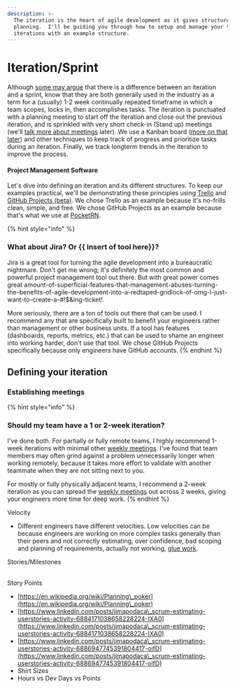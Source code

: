 ```yaml
---
description: >-
  The iteration is the heart of agile development as it gives structure to team
  planning.  I'll be guiding you through how to setup and manage your team's
  iterations with an example structure.
---
```


# Iteration/Sprint

Although [some may argue](https://rhyeen.gitbook.io/techops/v/time-management/#what-agile-development-solves-and-what-it-doesnt.) that there is a difference between an iteration and a sprint, know that they are both generally used in the industry as a term for a (usually) 1-2 week continually repeated timeframe in which a team scopes, locks in, then accomplishes tasks.  The iteration is punctuated with a planning meeting to start off the iteration and close out the previous iteration, and is sprinkled with very short check-in (Stand up) meetings (we'll [talk more about meetings](weekly-meetings.md) later).  We use a Kanban board ([more on that later](kanban-boards.md)) and other techniques to keep track of progress and prioritize tasks during an iteration.  Finally, we track longterm trends in the iteration to improve the process.

#### Project Management Software

Let's dive into defining an iteration and its different structures.  To keep our examples practical, we'll be demonstrating these principles using [Trello](https://trello.com) and [GitHub Projects (beta)](https://docs.github.com/en/issues/trying-out-the-new-projects-experience/about-projects).  We chose Trello as an example because it's no-frills clean, simple, and free.  We chose GitHub Projects as an example because that's what we use at [PocketRN](https://pocketrn.com).

{% hint style="info" %}
### What about Jira?  Or {{ insert of tool here}}?

Jira is a great tool for turning the agile development into a bureaucratic nightmare.  Don't get me wrong; it's definitely the most common and powerful project management tool out there.  But with great power comes great amount-of-superficial-features-that-management-abuses-turning-the-benefits-of-agile-development-into-a-redtaped-gridlock-of-omg-I-just-want-to-create-a-#!$\&ing-ticket!.

More seriously, there are a ton of tools out there that can be used.  I recommend any that are specifically built to benefit your engineers rather than management or other business units.  If a tool has features (dashboards, reports, metrics, etc.) that can be used to shame an engineer into working harder, don't use that tool.  We chose GitHub Projects specifically because only engineers have GitHub accounts.
{% endhint %}

## Defining your iteration

### Establishing meetings

{% hint style="info" %}
### Should my team have a 1 or 2-week iteration?

I've done both.  For partially or fully remote teams, I highly recommend 1-week iterations with minimal other [weekly meetings](weekly-meetings.md).  I've found that team members may often grind against a problem unnecessarily longer when working remotely, because it takes more effort to validate with another teammate when they are not sitting next to you.

For mostly or fully physically adjacent teams, I recommend a 2-week iteration as you can spread the [weekly meetings](weekly-meetings.md) out across 2 weeks, giving your engineers more time for deep work.
{% endhint %}

Velocity

* Different engineers have different velocities.  Low velocities can be because engineers are working on more complex tasks generally than their peers and  not correctly estimating, over confidence, bad scoping and planning of requirements, actually not working, [glue work](https://noidea.dog/glue).

Stories/Milestones



\
Story Points

* [https://en.wikipedia.org/wiki/Planning\_poker](https://en.wikipedia.org/wiki/Planning\_poker)
* [https://www.linkedin.com/posts/jimapodaca\_scrum-estimating-userstories-activity-6884171038658228224-IXA0](https://www.linkedin.com/posts/jimapodaca\_scrum-estimating-userstories-activity-6884171038658228224-IXA0)
* [https://www.linkedin.com/posts/jimapodaca\_scrum-estimating-userstories-activity-6886947745391804417-oifD](https://www.linkedin.com/posts/jimapodaca\_scrum-estimating-userstories-activity-6886947745391804417-oifD)
* Shirt Sizes
* Hours vs Dev Days vs Points

